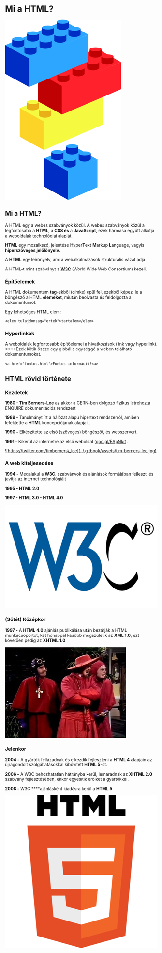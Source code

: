 # Mi a HTML?

![](../.gitbook/assets/lego-block-art-hi.png)

## Mi a HTML?

A HTML egy a webes szabványok közül. A webes szabványok közül a legfontosabb a **HTML**, a **CSS és** a **JavaScript**, ezek hármasa együtt alkotja a weboldalak technológiai alapját.

**HTML** egy mozaikszó, jelentése **H**yper**T**ext **M**arkup **L**anguage, vagyis **hiperszöveges jelölőnyelv.**

A **HTML** egy leírónyelv, ami a webalkalmazások strukturális vázát adja.

A HTML-t mint szabványt a [**W3C**](https://hu.wikipedia.org/wiki/W3C) \(World Wide Web Consortium\) kezeli.

### Építőelemek

A HTML dokumentum **tag**-ekből \(címke\) épül fel, ezekből képezi le a böngésző a HTML **elemeket**, miután beolvasta és feldolgozta a dokumentumot. 

Egy lehetséges HTML elem:

```markup
<elem tulajdonsag="ertek">tartalom</elem>
```

### **Hyperlinkek**

A weboldalak legfontosabb építőelemei a hivatkozások \(link vagy hyperlink\). ****Ezek kötik össze egy globális egységgé a weben található dokumentumokat.

```markup
<a href="fontos.html">Fontos információ!<a>
```

## HTML rövid története

### Kezdetek

**1980 - Tim Berners-Lee** az akkor a CERN-ben dolgozó fizikus létrehozta ENQUIRE dokumentációs rendszert

**1989 -** Tanulmányt írt a hálózat alapú hipertext rendszerről, amiben lefektette a **HTML** koncepciójának alapjait.

**1990 -** Elkészítette az első \(szöveges\) böngészőt, és webszervert.

**1991 -** Kikerül az internetre az első weboldal \([goo.gl/EApNkr](http://goo.gl/EApNkr)\).

![https://twitter.com/timberners\_lee](../.gitbook/assets/tim-berners-lee.jpg)

### A web kiteljesedése

**1994** - Megalakul a **W3C**, szabványok és ajánlások formájában fejleszti és javítja az internet technológiáit

**1995 - HTML 2.0**

**1997 - HTML 3.0 - HTML 4.0**

![](../.gitbook/assets/w3c__icon.svg.png)

### \(Sötét\) Középkor

**1997 -** A **HTML 4.0** ajánlás publikálása után bezárják a HTML munkacsoportot, két hónappal később megszületik az **XML 1.0**, ezt követően pedig az **XHTML 1.0**

![](../.gitbook/assets/1445444711180372317.jpg)

### Jelenkor

**2004 -** A gyártók fellázadnak és elkezdik fejleszteni a **HTML 4** alapjain az újragondolt szolgáltatásokkal kibővített **HTML 5**-öt.

**2006 -** A W3C behozhatatlan hátrányba kerül, lemaradnak az **XHTML 2.0** szabvány fejlesztésében, ekkor egyesítik erőiket a gyártókkal.

**2008 -** W3C ****ajánlásként kiadásra kerül a **HTML 5**

![](../.gitbook/assets/html5_logo_512.png)



